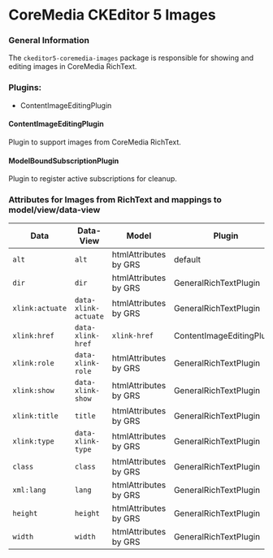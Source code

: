 CoreMedia CKEditor 5 Images
================================================================================

### General Information

The `ckeditor5-coremedia-images` package is responsible for showing and editing images in CoreMedia RichText.

### Plugins:

* ContentImageEditingPlugin

#### ContentImageEditingPlugin

Plugin to support images from CoreMedia RichText.

#### ModelBoundSubscriptionPlugin

Plugin to register active subscriptions for cleanup.

### Attributes for Images from RichText and mappings to model/view/data-view

| Data            | Data-View            | Model                 | Plugin                     | Data Example                              |
|-----------------|----------------------|-----------------------|----------------------------|-------------------------------------------|
| `alt`           | `alt`                | htmlAttributes by GRS | default                    | `alt="Some Alternative"`                  |
| `dir`           | `dir`                | htmlAttributes by GRS | GeneralRichTextPlugin      | `dir="ltr"`                               |
| `xlink:actuate` | `data-xlink-actuate` | htmlAttributes by GRS | GeneralRichTextPlugin      | `xlink:actuate="onLoad"`                  |
| `xlink:href `   | `data-xlink-href`    | `xlink-href`          | ContentImageEditingPlugin  | `xlink:href="content/42#properties.data"` | 
| `xlink:role`    | `data-xlink-role`    | htmlAttributes by GRS | GeneralRichTextPlugin      | `xlink:role="https://example.org/"`       | 
| `xlink:show`    | `data-xlink-show`    | htmlAttributes by GRS | GeneralRichTextPlugin      | `xlink:show="embed"`                      |
| `xlink:title`   | `title`              | htmlAttributes by GRS | GeneralRichTextPlugin      | `xlink:title="All Attributes"`            | 
| `xlink:type`    | `data-xlink-type`    | htmlAttributes by GRS | GeneralRichTextPlugin      | `xlink:type="simple"`                     |
| `class`         | `class`              | htmlAttributes by GRS | GeneralRichTextPlugin      | `class="grs xmp"`                         |
| `xml:lang`      | `lang`               | htmlAttributes by GRS | GeneralRichTextPlugin      | `xml:lang="en"`                           |
| `height`        | `height`             | htmlAttributes by GRS | GeneralRichTextPlugin      | `height="48"`                             |
| `width`         | `width`              | htmlAttributes by GRS | GeneralRichTextPlugin      | `width="48"`                              |

